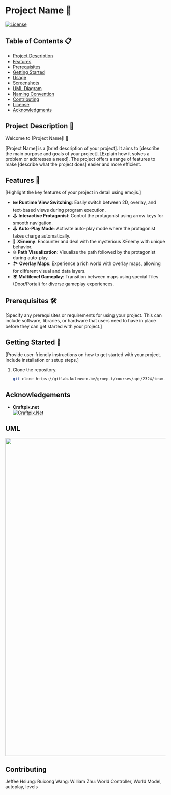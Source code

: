 # Project Name 🚀

[![License](https://img.shields.io/badge/License-Jeffee_Ruicong_William-blue.svg)](LICENSE.md)

## Table of Contents 📋
- [Project Description](#project-description)
- [Features](#features)
- [Prerequisites](#prerequisites)
- [Getting Started](#getting-started)
- [Usage](#usage)
- [Screenshots](#screenshots)
- [UML Diagram](#uml-diagram)
- [Naming Convention](#naming-convention)
- [Contributing](#contributing)
- [License](#license)
- [Acknowledgments](#acknowledgments)

## Project Description 📄

Welcome to [Project Name]! 🌟

[Project Name] is a [brief description of your project]. It aims to [describe the main purpose and goals of your project]. [Explain how it solves a problem or addresses a need]. The project offers a range of features to make [describe what the project does] easier and more efficient.

## Features 🌟

[Highlight the key features of your project in detail using emojis.]
- 🖼️ **Runtime View Switching**: Easily switch between 2D, overlay, and text-based views during program execution.
- 🕹️ **Interactive Protagonist**: Control the protagonist using arrow keys for smooth navigation.
- 🕹️ **Auto-Play Mode**: Activate auto-play mode where the protagonist takes charge automatically.
- 🦹 **XEnemy**: Encounter and deal with the mysterious XEnemy with unique behavior.
- 🌐 **Path Visualization**: Visualize the path followed by the protagonist during auto-play.
- 🏞️ **Overlay Maps**: Experience a rich world with overlay maps, allowing for different visual and data layers.
- 🌍 **Multilevel Gameplay**: Transition between maps using special Tiles (Door/Portal) for diverse gameplay experiences.

## Prerequisites 🛠️

[Specify any prerequisites or requirements for using your project. This can include software, libraries, or hardware that users need to have in place before they can get started with your project.]

## Getting Started 🚀

[Provide user-friendly instructions on how to get started with your project. Include installation or setup steps.]

1. Clone the repository.
   ```bash
   git clone https://gitlab.kuleuven.be/groep-t/courses/apt/2324/team-a4-fa.git

## Acknowledgements
* **Craftpix.net** <br> [![Craftpix.Net](https://craftpix.net/wp-content/themes/craftpix/assets/images/logo-xmas.svg)](https://craftpix.net)

## UML
<img src="FINALUML.png" width="1000">

## Contributing
Jeffee Hsiung:
Ruicong Wang:
William Zhu: World Controller, World Model, autoplay, levels 